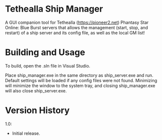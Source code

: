# Tethealla Ship Manager
A GUI companion tool for Tethealla (https://pioneer2.net) Phantasy Star Online: Blue Burst servers that allows the management (start, stop, and restart) of a ship server and its config file, as well as the local GM list!

# Building and Usage
To build, open the .sln file in Visual Studio.

Place ship_manager.exe in the same directory as ship_server.exe and run. Default settings will be loaded if any config files were not found. Minimizing will minimize the window to the system tray, and closing ship_manager.exe will also close ship_server.exe.

# Version History
1.0:
- Initial release.